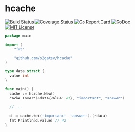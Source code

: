 # hcache

[![Build Status](https://travis-ci.org/s2gatev/hcache.svg?branch=master)](https://travis-ci.org/s2gatev/hcache)
[![Coverage Status](https://coveralls.io/repos/github/s2gatev/hcache/badge.svg?branch=master)](https://coveralls.io/github/s2gatev/hcache?branch=master)
[![Go Report Card](https://goreportcard.com/badge/github.com/s2gatev/hcache)](https://goreportcard.com/report/github.com/s2gatev/hcache)
[![GoDoc](https://godoc.org/github.com/golang/gddo?status.svg)](https://godoc.org/github.com/s2gatev/hcache)
[![MIT License](http://img.shields.io/badge/License-MIT-blue.svg)](LICENSE)

```go
package main

import (
	"fmt"

	"github.com/s2gatev/hcache"
)

type data struct {
  value int
}

func main() {
  cache := hcache.New()
  cache.Insert(&data{value: 42}, "important", "answer")
  
  // ...
  
  d := cache.Get("important", "answer").(*data)
  fmt.Println(d.value) // 42
}
```
